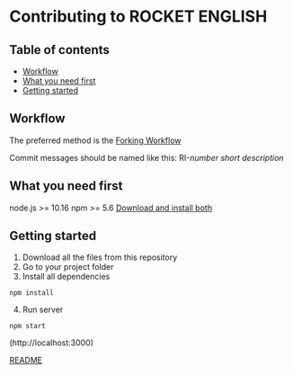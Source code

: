 # Contributing to ROCKET ENGLISH

## Table of contents

- [Workflow]
- [What you need first]
- [Getting started]

## Workflow

The preferred method is the [Forking Workflow](https://docs.gitlab.com/ee/user/project/repository/forking_workflow.html)

Commit messages should be named like this: RI-*number* *short description*

## What you need first

node.js >= 10.16
npm >= 5.6
[Download and install both](https://nodejs.org/)

## Getting started

1. Download all the files from this repository
2. Go to your project folder
3. Install all dependencies

```
npm install
```

4. Run server

```
npm start
```

(http://localhost:3000)


[README](./README.md)

[workflow]: #workflow
[what you need first]: #what-you-need-first
[getting started]: #getting-started
